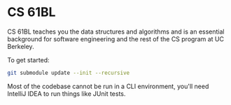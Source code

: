 # CS 61BL

CS 61BL teaches you the data structures and algorithms and is an essential background for software engineering and the rest of the CS program at UC Berkeley.

To get started:

```sh
git submodule update --init --recursive
```

Most of the codebase cannot be run in a CLI environment, you'll need IntelliJ IDEA to run things like JUnit tests.